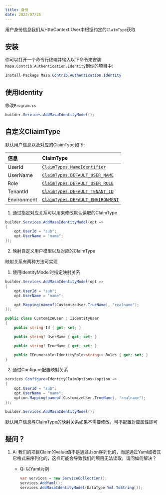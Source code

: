 ```yaml
---
title: 身份
date: 2022/07/26
---
```


用户身份信息我们从HttpContext.User中根据约定的`ClaimType`获取

## 安装

你可以打开一个命令行终端并输入以下命令来安装`Masa.Contrib.Authentication.Identity`到你的项目中:

``` C#
Install-Package Masa.Contrib.Authentication.Identity
```

## 使用Identity

修改`Program.cs`

``` C#
builder.Services.AddMasaIdentityModel();
```

## 自定义CliaimType

默认用户信息以及对应的ClaimType如下:

|  信息   | ClaimType  |
| :----| :---- |
| UserId | [`ClaimTypes.NameIdentifier`](https://github.com/masastack/MASA.Framework/tree/docs/readme/src/Contrib/Authentication/Masa.Contrib.Authentication.Identity/Const/ClaimType.cs) |
| UserName | [`ClaimTypes.DEFAULT_USER_NAME`](https://github.com/masastack/MASA.Framework/tree/docs/readme/src/Contrib/Authentication/Masa.Contrib.Authentication.Identity/Const/ClaimType.cs) |
| Role | [`ClaimTypes.DEFAULT_USER_ROLE`](https://github.com/masastack/MASA.Framework/tree/docs/readme/src/Contrib/Authentication/Masa.Contrib.Authentication.Identity/Const/ClaimType.cs) |
| TenantId | [`ClaimTypes.DEFAULT_TENANT_ID`](https://github.com/masastack/MASA.Framework/tree/docs/readme/src/Contrib/Authentication/Masa.Contrib.Authentication.Identity/Const/ClaimType.cs) |
| Environment | [`ClaimTypes.DEFAULT_ENVIRONMENT`](https://github.com/masastack/MASA.Framework/tree/docs/readme/src/Contrib/Authentication/Masa.Contrib.Authentication.Identity/Const/ClaimType.cs) |


1. 通过指定对应关系可以用来修改默认读取的ClaimType

``` C#
builder.Services.AddMasaIdentityModel(opt =>
{
    opt.UserId = "sub";
    opt.UserName = "name";
});
```

2. 映射自定义用户模型以及对应的ClaimType

映射关系有两种方法可实现

1. 使用IdentityModel时指定映射关系

``` C#
builder.Services.AddMasaIdentityModel(opt =>
{
    opt.UserId = "sub";
    opt.UserName = "name";

    opt.Mapping(nameof(CustomizeUser.TrueName), "realname");
});

public class CustomizeUser : IIdentityUser
{
    public string Id { get; set; }

    public string? UserName { get; set; }

    public string? TrueName { get; set; }

    public IEnumerable<IdentityRole<string>> Roles { get; set; }
}
```

2. 通过Configure配置映射关系

``` C#
services.Configure<IdentityClaimOptions>(option =>
{
    opt.UserId = "sub";
    opt.UserName = "name";
    option.Mapping(nameof(CustomizeUser.TrueName), "realname");
});

builder.Services.AddMasaIdentityModel();
```

默认用户信息与ClaimType的映射关系如果不需要修改，可不配置对应属性即可

## 疑问？

1. A: 我们的项目Claim的value值不是通过Json序列化的，而是通过Yaml或者其它格式来序列化的，这样可能会导致我们的项目无法读取，请问如何解决？
   * Q: 以Yaml为例

        ``` C#
        var services = new ServiceCollection();
        services.AddYaml();
        services.AddMasaIdentityModel(DataType.Yml.ToString());
        ```